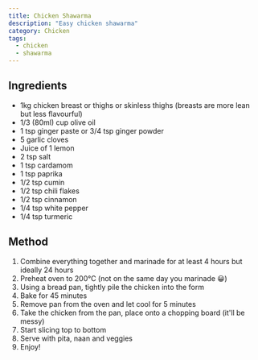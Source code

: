 ```yaml
---
title: Chicken Shawarma
description: "Easy chicken shawarma"
category: Chicken
tags:
  - chicken
  - shawarma
---
```


## Ingredients

- 1kg chicken breast or thighs or skinless thighs (breasts are more lean but
  less flavourful)
- 1/3 (80ml) cup olive oil
- 1 tsp ginger paste or 3/4 tsp ginger powder
- 5 garlic cloves
- Juice of 1 lemon
- 2 tsp salt
- 1 tsp cardamom
- 1 tsp paprika
- 1/2 tsp cumin
- 1/2 tsp chili flakes
- 1/2 tsp cinnamon
- 1/4 tsp white pepper
- 1/4 tsp turmeric

## Method

1. Combine everything together and marinade for at least 4 hours but ideally 24
   hours
2. Preheat oven to 200°C (not on the same day you marinade 😀)
3. Using a bread pan, tightly pile the chicken into the form
4. Bake for 45 minutes
5. Remove pan from the oven and let cool for 5 minutes
6. Take the chicken from the pan, place onto a chopping board (it'll be messy)
7. Start slicing top to bottom
8. Serve with pita, naan and veggies
9. Enjoy!
